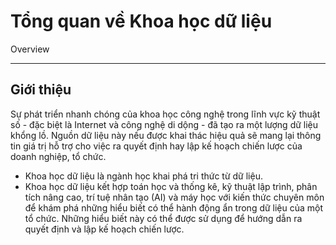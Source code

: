 # Tổng quan về Khoa học dữ liệu

Overview

---

## Giới thiệu

Sự phát triển nhanh chóng của khoa học công nghệ trong lĩnh vực kỹ thuật số - đặc biệt là Internet và công nghệ di dộng - đã tạo ra một lượng dữ liệu khổng lồ. Nguồn dữ liệu này nếu được khai thác hiệu quả sẽ mang lại thông tin giá trị hỗ trợ cho việc ra quyết định hay lập kế hoạch chiến lược của doanh nghiệp, tổ chức.

- Khoa học dữ liệu là ngành học khai phá tri thức từ dữ liệu.
- Khoa học dữ liệu kết hợp toán học và thống kê, kỹ thuật lập trình, phân tích nâng cao, trí tuệ nhân tạo (AI) và máy học với kiến thức chuyên môn để khám phá những hiểu biết có thể hành động ẩn trong dữ liệu của một tổ chức. Những hiểu biết này có thể được sử dụng để hướng dẫn ra quyết định và lập kế hoạch chiến lược.

